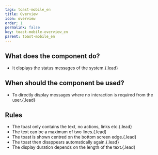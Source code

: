```yaml
---
tags: toast-mobile_en
title: Overview
icon: overview
order: 1
permalink: false  
key: toast-mobile-overview_en
parent: toast-mobile_en
---
```


## What does the component do? 
*   It displays the status messages of the system.{.lead}

## When should the component be used? 
*   To directly display messages where no interaction is required from the user.{.lead}

## Rules 
*   The toast only contains the text, no actions, links etc.{.lead}
*   The text can be a maximum of two lines.{.lead}
*   The toast is shown centred on the bottom screen edge.{.lead}
*   The toast then disappears automatically again.{.lead}
*   The display duration depends on the length of the text.{.lead}
